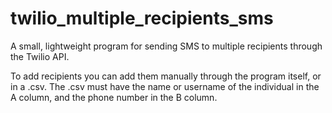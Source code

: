 # twilio_multiple_recipients_sms
A small, lightweight program for sending SMS to multiple recipients through the Twilio API.

To add recipients you can add them manually through the program itself, or in a .csv.
The .csv must have the name or username of the individual in the A column, and the phone number
in the B column.
